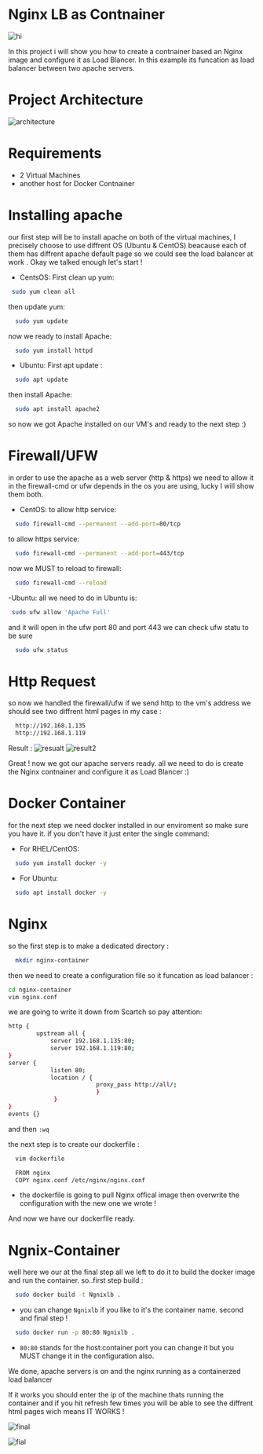 
# Nginx LB as Contnainer


![hi](https://i.postimg.cc/5NQbNCkD/Whats-App-Image-2022-03-16-at-1-33-47-PM-removebg-preview.png)

In this project i will show you how to create a contnainer based an Nginx image and configure it as Load Blancer.
In this example its funcation as load balancer between two apache servers.



# Project Architecture
![architecture](https://i.postimg.cc/kgRzKHTx/Ngnix-LB.png)

# Requirements 
- 2 Virtual Machines
- another host for Docker Contnainer

# Installing apache
our first step will be to install apache on both of the virtual machines, I precisely choose to use diffrent OS (Ubuntu & CentOS) beacause each of them has diffrent apache default page so we could see the load balancer at work 
. Okay we talked enough let's start !

- CentsOS:
First clean up yum:
```bash
 sudo yum clean all
```
then update yum:
```bash
  sudo yum update
```
now we ready to install Apache:
```bash
  sudo yum install httpd 
```
- Ubuntu:
First apt update :
```bash
  sudo apt update
```
then install Apache:
```bash
  sudo apt install apache2
```
so now we got Apache installed on our VM's and ready to the next step :)

# Firewall/UFW
in order to use the apache as a web server (http & https) we need to allow it in the firewall-cmd or ufw depends in the os you are using, lucky I will show them both.
- CentOS:
to allow http service:
```bash
  sudo firewall-cmd --permanent --add-port=80/tcp
```
to allow https service:
```bash
  sudo firewall-cmd --permanent --add-port=443/tcp
```
now we MUST to reload to firewall:
```bash
  sudo firewall-cmd --reload
```
-Ubuntu:
 all we need to do in Ubuntu is:
 ```bash
  sudo ufw allow 'Apache Full'
```
and it will open in the ufw port 80 and port 443
we can check ufw statu to be sure
```bash
  sudo ufw status
```
# Http Request
so now we handled the firewall/ufw if we send http to the vm's address we should see two diffrent html pages
in my case :
```bash
  http://192.168.1.135
  http://192.168.1.119
```
Result : ![resualt](https://i.postimg.cc/65VyjLJL/Slide2.png)
![result2](https://i.postimg.cc/5yBNr1GN/Slide3.png)

Great ! now we got our apache servers ready.
all we need to do is create the Nginx contnainer and configure it as Load Blancer :)

# Docker Container
for the next step we need docker installed in our enviroment so make sure you have it.
if you don't have it just enter the single command:
- For RHEL/CentOS:
```bash
  sudo yum install docker -y
```
- For Ubuntu:
```bash
  sudo apt install docker -y
```
 # Nginx 
so the first step is to make a dedicated directory :
```bash
  mkdir nginx-container
```
then we need to create a configuration file so it funcation as load balancer :
```bash 
cd nginx-container
vim nginx.conf
```
we are going to write it down from Scartch so pay attention:
```bash
http {
        upstream all {
            server 192.168.1.135:80;
            server 192.168.1.119:80;
}
server {
            listen 80;
            location / {
                         proxy_pass http://all/;
                         }
             }
}
events {}
```
and then `:wq`

the next step is to create our dockerfile :
```bash
  vim dockerfile
```

```bash
  FROM nginx
  COPY nginx.conf /etc/nginx/nginx.conf
```
- the dockerfile is going to pull Nginx offical image then overwrite the configuration with the new one we wrote !

And now we have our dockerfile ready.
# Ngnix-Container
well here we our at the final step all we left to do it to build the docker image and run the container.
so..first step build :
```bash
  sudo docker build -t Ngnixlb .
```
- you can change `Ngnixlb` if you like to it's the container name.
second and final step !
```bash
  sudo docker run -p 80:80 Ngnixlb .
```
- `80:80` stands for the host:container port you can change it but you MUST change it in the configuration also.

We done, apache servers is on and the nginx running as a containerzed load balancer

If it works you should enter the ip of the machine thats running the container and if you hit refresh few times you will be able to see the diffrent html pages wich means IT WORKS !

![final](https://i.postimg.cc/596D5vkP/Slide4.png)

![fial](https://i.postimg.cc/prffQsNh/Whats-App-Image-2022-03-16-at-17-23-25-removebg-preview.png)


